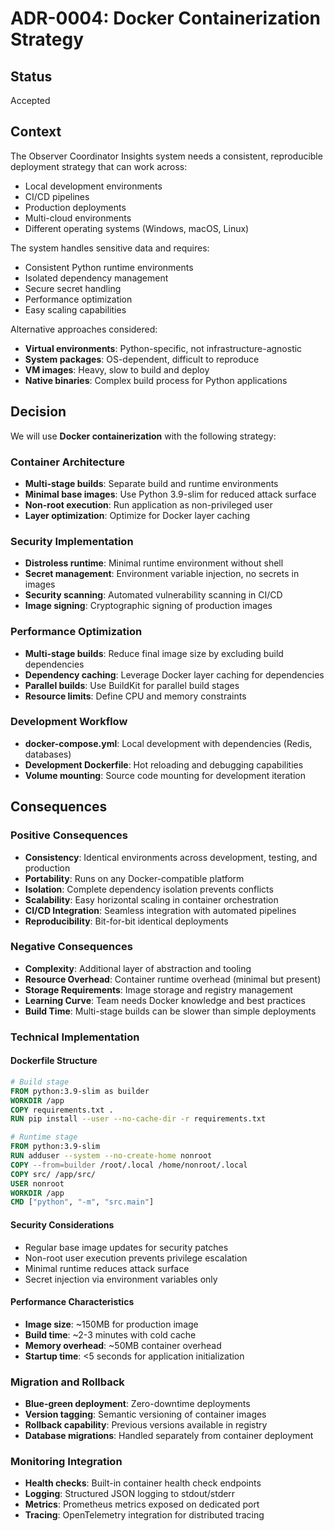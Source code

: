 # ADR-0004: Docker Containerization Strategy

## Status
Accepted

## Context

The Observer Coordinator Insights system needs a consistent, reproducible deployment strategy that can work across:

- Local development environments
- CI/CD pipelines
- Production deployments
- Multi-cloud environments
- Different operating systems (Windows, macOS, Linux)

The system handles sensitive data and requires:
- Consistent Python runtime environments
- Isolated dependency management
- Secure secret handling
- Performance optimization
- Easy scaling capabilities

Alternative approaches considered:
- **Virtual environments**: Python-specific, not infrastructure-agnostic
- **System packages**: OS-dependent, difficult to reproduce
- **VM images**: Heavy, slow to build and deploy
- **Native binaries**: Complex build process for Python applications

## Decision

We will use **Docker containerization** with the following strategy:

### Container Architecture
- **Multi-stage builds**: Separate build and runtime environments
- **Minimal base images**: Use Python 3.9-slim for reduced attack surface
- **Non-root execution**: Run application as non-privileged user
- **Layer optimization**: Optimize for Docker layer caching

### Security Implementation
- **Distroless runtime**: Minimal runtime environment without shell
- **Secret management**: Environment variable injection, no secrets in images
- **Security scanning**: Automated vulnerability scanning in CI/CD
- **Image signing**: Cryptographic signing of production images

### Performance Optimization
- **Multi-stage builds**: Reduce final image size by excluding build dependencies
- **Dependency caching**: Leverage Docker layer caching for dependencies
- **Parallel builds**: Use BuildKit for parallel build stages
- **Resource limits**: Define CPU and memory constraints

### Development Workflow
- **docker-compose.yml**: Local development with dependencies (Redis, databases)
- **Development Dockerfile**: Hot reloading and debugging capabilities
- **Volume mounting**: Source code mounting for development iteration

## Consequences

### Positive Consequences
- **Consistency**: Identical environments across development, testing, and production
- **Portability**: Runs on any Docker-compatible platform
- **Isolation**: Complete dependency isolation prevents conflicts
- **Scalability**: Easy horizontal scaling in container orchestration
- **CI/CD Integration**: Seamless integration with automated pipelines
- **Reproducibility**: Bit-for-bit identical deployments

### Negative Consequences
- **Complexity**: Additional layer of abstraction and tooling
- **Resource Overhead**: Container runtime overhead (minimal but present)
- **Storage Requirements**: Image storage and registry management
- **Learning Curve**: Team needs Docker knowledge and best practices
- **Build Time**: Multi-stage builds can be slower than simple deployments

### Technical Implementation

#### Dockerfile Structure
```dockerfile
# Build stage
FROM python:3.9-slim as builder
WORKDIR /app
COPY requirements.txt .
RUN pip install --user --no-cache-dir -r requirements.txt

# Runtime stage  
FROM python:3.9-slim
RUN adduser --system --no-create-home nonroot
COPY --from=builder /root/.local /home/nonroot/.local
COPY src/ /app/src/
USER nonroot
WORKDIR /app
CMD ["python", "-m", "src.main"]
```

#### Security Considerations
- Regular base image updates for security patches
- Non-root user execution prevents privilege escalation
- Minimal runtime reduces attack surface
- Secret injection via environment variables only

#### Performance Characteristics
- **Image size**: ~150MB for production image
- **Build time**: ~2-3 minutes with cold cache
- **Memory overhead**: ~50MB container overhead
- **Startup time**: <5 seconds for application initialization

### Migration and Rollback
- **Blue-green deployment**: Zero-downtime deployments
- **Version tagging**: Semantic versioning of container images
- **Rollback capability**: Previous versions available in registry
- **Database migrations**: Handled separately from container deployment

### Monitoring Integration
- **Health checks**: Built-in container health check endpoints
- **Logging**: Structured JSON logging to stdout/stderr
- **Metrics**: Prometheus metrics exposed on dedicated port
- **Tracing**: OpenTelemetry integration for distributed tracing
